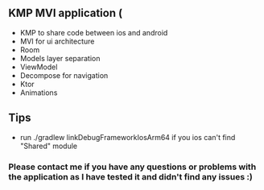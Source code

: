 ## KMP MVI application (
- KMP to share code between ios and android
- MVI for ui architecture
- Room
- Models layer separation
- ViewModel
- Decompose for navigation
- Ktor
- Animations

## Tips
- run ./gradlew linkDebugFrameworkIosArm64 if you ios can't find "Shared" module

### Please contact me if you have any questions or problems with the application as I have tested it and didn't find any issues :)
